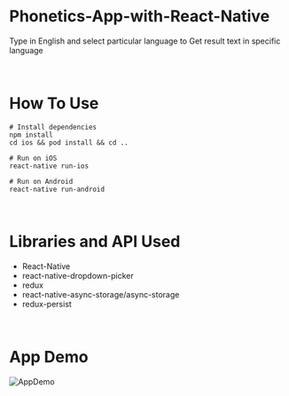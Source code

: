 # Phonetics-App-with-React-Native
Type in English and select particular language to Get result text in specific language

<br />

# How To Use 

```
# Install dependencies
npm install
cd ios && pod install && cd ..

# Run on iOS
react-native run-ios

# Run on Android
react-native run-android
```

<br />

# Libraries and API Used

- React-Native
- react-native-dropdown-picker
- redux
- react-native-async-storage/async-storage
- redux-persist

<br />

# App Demo

![AppDemo](https://user-images.githubusercontent.com/62681943/167309307-5188c0c9-f96c-4699-b547-199760d1f449.jpg)

<br />

